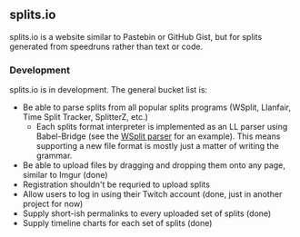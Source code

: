 ## splits.io

splits.io is a website similar to Pastebin or GitHub Gist, but for splits
generated from speedruns rather than text or code.

### Development

splits.io is in development. The general bucket list is:

* Be able to parse splits from all popular splits programs (WSplit, Llanfair,
  Time Split Tracker, SplitterZ, etc.)
  * Each splits format interpreter is implemented as an LL parser using
    Babel-Bridge (see the [WSplit parser][1] for an example). This means
    supporting a new file format is mostly just a matter of writing the
    grammar.
* Be able to upload files by dragging and dropping them onto any page, similar
  to Imgur (done)
* Registration shouldn't be requried to upload splits
* Allow users to log in using their Twitch account (done, just in another
  project for now)
* Supply short-ish permalinks to every uploaded set of splits (done)
* Supply timeline charts for each set of splits (done)

[1]: https://github.com/skoh-fley/splits.io/blob/master/lib/wsplit_parser.rb

